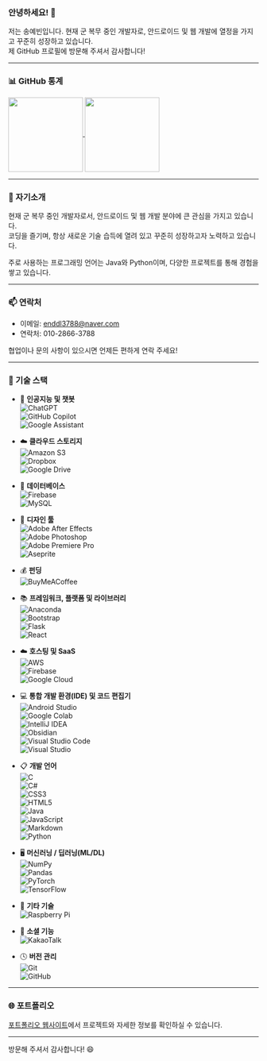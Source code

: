 ### 안녕하세요! 👋

저는 송예빈입니다. 현재 군 복무 중인 개발자로, 안드로이드 및 웹 개발에 열정을 가지고 꾸준히 성장하고 있습니다.  
제 GitHub 프로필에 방문해 주셔서 감사합니다!

---

### 📊 GitHub 통계

<a href="https://github.com/anuraghazra/github-readme-stats">
  <img height="150" align="center" src="https://github-readme-stats.vercel.app/api?username=enddl3788&show_icons=true&theme=dark&rank_icon=github&count_private=true&locale=kr" />
</a>
<a href="https://github.com/anuraghazra/github-readme-stats">
  <img height="150" align="center" src="https://github-readme-stats.vercel.app/api/top-langs/?username=enddl3788&layout=compact&theme=dark&count_private=true&locale=kr" />
</a>

---

### 📝 자기소개

현재 군 복무 중인 개발자로서, 안드로이드 및 웹 개발 분야에 큰 관심을 가지고 있습니다.  
코딩을 즐기며, 항상 새로운 기술 습득에 열려 있고 꾸준히 성장하고자 노력하고 있습니다.

주로 사용하는 프로그래밍 언어는 Java와 Python이며, 다양한 프로젝트를 통해 경험을 쌓고 있습니다.

---

<!--
### 🌱 현재 작업 중인 프로젝트

현재 [프로젝트명]에 참여하고 있으며, 이 프로젝트에서는 [프로젝트 간단 소개]를 수행하고 있습니다.  
이 프로젝트를 통해 [기대하는 바]를 달성하고자 합니다.

---
-->

### 📫 연락처

- 이메일: enddl3788@naver.com  
- 연락처: 010-2866-3788

협업이나 문의 사항이 있으시면 언제든 편하게 연락 주세요!

---

### 🔧 기술 스택

- 🤖 **인공지능 및 챗봇**  
  ![ChatGPT](https://img.shields.io/badge/chatGPT-74aa9c?style=for-the-badge&logo=openai&logoColor=white)  
  ![GitHub Copilot](https://img.shields.io/badge/github_copilot-8957E5?style=for-the-badge&logo=github-copilot&logoColor=white)  
  ![Google Assistant](https://img.shields.io/badge/google%20assistant-4285F4?style=for-the-badge&logo=google%20assistant&logoColor=white)

- ☁️ **클라우드 스토리지**  
  ![Amazon S3](https://img.shields.io/badge/Amazon%20S3-FF9900?style=for-the-badge&logo=amazons3&logoColor=white)  
  ![Dropbox](https://img.shields.io/badge/Dropbox-%233B4D98.svg?style=for-the-badge&logo=Dropbox&logoColor=white)  
  ![Google Drive](https://img.shields.io/badge/Google%20Drive-4285F4?style=for-the-badge&logo=googledrive&logoColor=white)

- 💾 **데이터베이스**  
  ![Firebase](https://img.shields.io/badge/firebase-a08021?style=for-the-badge&logo=firebase&logoColor=ffcd34)  
  ![MySQL](https://img.shields.io/badge/mysql-4479A1.svg?style=for-the-badge&logo=mysql&logoColor=white)

- 🎨 **디자인 툴**  
  ![Adobe After Effects](https://img.shields.io/badge/Adobe%20After%20Effects-9999FF.svg?style=for-the-badge&logo=Adobe%20After%20Effects&logoColor=white)  
  ![Adobe Photoshop](https://img.shields.io/badge/adobe%20photoshop-%2331A8FF.svg?style=for-the-badge&logo=adobe%20photoshop&logoColor=white)  
  ![Adobe Premiere Pro](https://img.shields.io/badge/Adobe%20Premiere%20Pro-9999FF.svg?style=for-the-badge&logo=Adobe%20Premiere%20Pro&logoColor=white)  
  ![Aseprite](https://img.shields.io/badge/Aseprite-FFFFFF?style=for-the-badge&logo=Aseprite&logoColor=#7D929E)

- 💰 **펀딩**  
  ![BuyMeACoffee](https://img.shields.io/badge/Buy%20Me%20a%20Coffee-ffdd00?style=for-the-badge&logo=buy-me-a-coffee&logoColor=black)

- 📚 **프레임워크, 플랫폼 및 라이브러리**  
  ![Anaconda](https://img.shields.io/badge/Anaconda-%2344A833.svg?style=for-the-badge&logo=anaconda&logoColor=white)  
  ![Bootstrap](https://img.shields.io/badge/bootstrap-%238511FA.svg?style=for-the-badge&logo=bootstrap&logoColor=white)  
  ![Flask](https://img.shields.io/badge/flask-%23000.svg?style=for-the-badge&logo=flask&logoColor=white)  
  ![React](https://img.shields.io/badge/react-%2320232a.svg?style=for-the-badge&logo=react&logoColor=%2361DAFB)

- ☁️ **호스팅 및 SaaS**  
  ![AWS](https://img.shields.io/badge/AWS-%23FF9900.svg?style=for-the-badge&logo=amazon-aws&logoColor=white)  
  ![Firebase](https://img.shields.io/badge/firebase-%23039BE5.svg?style=for-the-badge&logo=firebase)  
  ![Google Cloud](https://img.shields.io/badge/GoogleCloud-%234285F4.svg?style=for-the-badge&logo=google-cloud&logoColor=white)

- 💻 **통합 개발 환경(IDE) 및 코드 편집기**  
  ![Android Studio](https://img.shields.io/badge/android%20studio-346ac1?style=for-the-badge&logo=android%20studio&logoColor=white)  
  ![Google Colab](https://img.shields.io/badge/Google%20Colab-%23F9A825.svg?style=for-the-badge&logo=googlecolab&logoColor=white)  
  ![IntelliJ IDEA](https://img.shields.io/badge/IntelliJIDEA-000000.svg?style=for-the-badge&logo=intellij-idea&logoColor=white)  
  ![Obsidian](https://img.shields.io/badge/Obsidian-%23483699.svg?style=for-the-badge&logo=obsidian&logoColor=white)  
  ![Visual Studio Code](https://img.shields.io/badge/Visual%20Studio%20Code-0078d7.svg?style=for-the-badge&logo=visual-studio-code&logoColor=white)  
  ![Visual Studio](https://img.shields.io/badge/Visual%20Studio-5C2D91.svg?style=for-the-badge&logo=visual-studio&logoColor=white)

- 📋 **개발 언어**  
  ![C](https://img.shields.io/badge/c-%2300599C.svg?style=for-the-badge&logo=c&logoColor=white)  
  ![C#](https://img.shields.io/badge/c%23-%23239120.svg?style=for-the-badge&logo=csharp&logoColor=white)  
  ![CSS3](https://img.shields.io/badge/css3-%231572B6.svg?style=for-the-badge&logo=css3&logoColor=white)  
  ![HTML5](https://img.shields.io/badge/html5-%23E34F26.svg?style=for-the-badge&logo=html5&logoColor=white)  
  ![Java](https://img.shields.io/badge/java-%23ED8B00.svg?style=for-the-badge&logo=openjdk&logoColor=white)  
  ![JavaScript](https://img.shields.io/badge/javascript-%23323330.svg?style=for-the-badge&logo=javascript&logoColor=%23F7DF1E)  
  ![Markdown](https://img.shields.io/badge/markdown-%23000000.svg?style=for-the-badge&logo=markdown&logoColor=white)  
  ![Python](https://img.shields.io/badge/python-3670A0?style=for-the-badge&logo=python&logoColor=ffdd54)

- 🖥️ **머신러닝 / 딥러닝(ML/DL)**  
  ![NumPy](https://img.shields.io/badge/numpy-%23013243.svg?style=for-the-badge&logo=numpy&logoColor=white)  
  ![Pandas](https://img.shields.io/badge/pandas-%23150458.svg?style=for-the-badge&logo=pandas&logoColor=white)  
  ![PyTorch](https://img.shields.io/badge/PyTorch-%23EE4C2C.svg?style=for-the-badge&logo=PyTorch&logoColor=white)  
  ![TensorFlow](https://img.shields.io/badge/TensorFlow-%23FF6F00.svg?style=for-the-badge&logo=TensorFlow&logoColor=white)

- 🥅 **기타 기술**  
  ![Raspberry Pi](https://img.shields.io/badge/-Raspberry_Pi-C51A4A?style=for-the-badge&logo=Raspberry-Pi)

- 💬 **소셜 기능**  
  ![KakaoTalk](https://img.shields.io/badge/kakaotalk-ffcd00.svg?style=for-the-badge&logo=kakaotalk&logoColor=000000)

- 🕓 **버전 관리**  
  ![Git](https://img.shields.io/badge/git-%23F05033.svg?style=for-the-badge&logo=git&logoColor=white)  
  ![GitHub](https://img.shields.io/badge/github-%23121011.svg?style=for-the-badge&logo=github&logoColor=white)

---

### 🌐 포트폴리오

[포트폴리오 웹사이트](https://enddl3788.github.io)에서 프로젝트와 자세한 정보를 확인하실 수 있습니다.

---

방문해 주셔서 감사합니다! 😄
